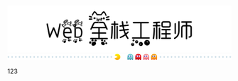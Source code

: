 <div align=center>
    <img src="pics/title.PNG" width=600 alt="Web 全栈工程师">
    <br>
    <img src="pics/cutline1.gif" width=1000 alt="分割线">
</div>

123
